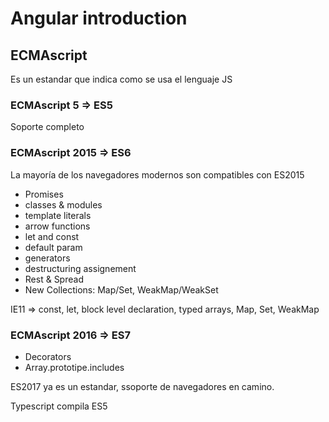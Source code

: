 # Angular introduction

## ECMAscript
Es un estandar que indica como se usa el lenguaje JS

### **ECMAscript 5** => ES5

  Soporte completo

### **ECMAscript 2015** => ES6

  La mayoría de los navegadores modernos son compatibles con ES2015

  - Promises
  - classes & modules
  - template literals
  - arrow functions
  - let and const
  - default param
  - generators
  - destructuring assignement
  - Rest & Spread
  - New Collections: Map/Set, WeakMap/WeakSet

  IE11 => const, let, block level declaration, typed arrays, Map, Set, WeakMap

### **ECMAscript 2016** => ES7
  - Decorators
  - Array.prototipe.includes

ES2017 ya es un estandar, ssoporte de navegadores en camino.

Typescript compila ES5